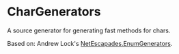 # CharGenerators
A source generator for generating fast methods for chars.

Based on: Andrew Lock's [NetEscapades.EnumGenerators](https://github.com/andrewlock/NetEscapades.EnumGenerators).

